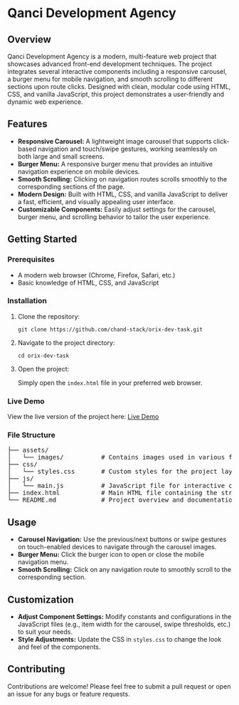 <h1>Qanci Development Agency</h1>

<h2>Overview</h2>
<p>
  Qanci Development Agency is a modern, multi-feature web project that showcases advanced front-end development techniques.
  The project integrates several interactive components including a responsive carousel, a burger menu for mobile navigation, and smooth scrolling to different sections upon route clicks.
  Designed with clean, modular code using HTML, CSS, and vanilla JavaScript, this project demonstrates a user-friendly and dynamic web experience.
</p>

<h2>Features</h2>
<ul>
  <li>
    <strong>Responsive Carousel:</strong>
    A lightweight image carousel that supports click-based navigation and touch/swipe gestures, working seamlessly on both large and small screens.
  </li>
  <li>
    <strong>Burger Menu:</strong>
    A responsive burger menu that provides an intuitive navigation experience on mobile devices.
  </li>
  <li>
    <strong>Smooth Scrolling:</strong>
    Clicking on navigation routes scrolls smoothly to the corresponding sections of the page.
  </li>
  <li>
    <strong>Modern Design:</strong>
    Built with HTML, CSS, and vanilla JavaScript to deliver a fast, efficient, and visually appealing user interface.
  </li>
  <li>
    <strong>Customizable Components:</strong>
    Easily adjust settings for the carousel, burger menu, and scrolling behavior to tailor the user experience.
  </li>
</ul>

<h2>Getting Started</h2>

<h3>Prerequisites</h3>
<ul>
  <li>A modern web browser (Chrome, Firefox, Safari, etc.)</li>
  <li>Basic knowledge of HTML, CSS, and JavaScript</li>
</ul>

<h3>Installation</h3>
<ol>
  <li>
    <p>Clone the repository:</p>
    <pre><code>git clone https://github.com/chand-stack/orix-dev-task.git</code></pre>
  </li>
  <li>
    <p>Navigate to the project directory:</p>
    <pre><code>cd orix-dev-task</code></pre>
  </li>
  <li>
    <p>Open the project:</p>
    <p>Simply open the <code>index.html</code> file in your preferred web browser.</p>
  </li>
</ol>

<h3>Live Demo</h3>
<p>
  View the live version of the project here: <a href="https://orix-dev-task.vercel.app/" target="_blank">Live Demo</a>
</p>

<h3>File Structure</h3>
<pre>
├── assets/
│   └── images/          # Contains images used in various features (carousel, etc.)
├── css/
│   └── styles.css       # Custom styles for the project layout and components
├── js/
│   └── main.js          # JavaScript file for interactive components (carousel, burger menu, smooth scrolling)
├── index.html           # Main HTML file containing the structure of the project
└── README.md            # Project overview and documentation
</pre>

<h2>Usage</h2>
<ul>
  <li>
    <strong>Carousel Navigation:</strong>
    Use the previous/next buttons or swipe gestures on touch-enabled devices to navigate through the carousel images.
  </li>
  <li>
    <strong>Burger Menu:</strong>
    Click the burger icon to open or close the mobile navigation menu.
  </li>
  <li>
    <strong>Smooth Scrolling:</strong>
    Click on any navigation route to smoothly scroll to the corresponding section.
  </li>
</ul>

<h2>Customization</h2>
<ul>
  <li>
    <strong>Adjust Component Settings:</strong>
    Modify constants and configurations in the JavaScript files (e.g., item width for the carousel, swipe thresholds, etc.) to suit your needs.
  </li>
  <li>
    <strong>Style Adjustments:</strong>
    Update the CSS in <code>styles.css</code> to change the look and feel of the components.
  </li>
</ul>

<h2>Contributing</h2>
<p>
  Contributions are welcome! Please feel free to submit a pull request or open an issue for any bugs or feature requests.
</p>

